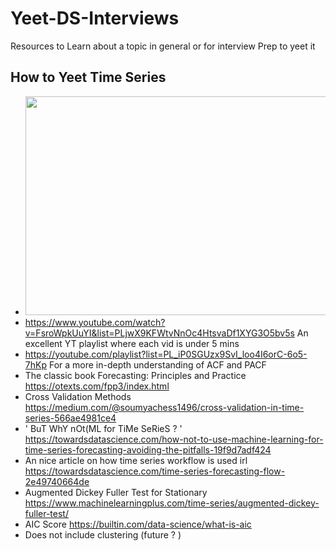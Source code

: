# Yeet-DS-Interviews
Resources to Learn about a topic in general or for interview Prep to yeet it 
## How to Yeet Time Series 
- <img src="https://github.com/Pushkaran-P/Yeet-DS-Interviews/assets/84492623/3f8ce313-f3f5-4ff7-afd3-5591866877c8" width="600" height="350">
- https://www.youtube.com/watch?v=FsroWpkUuYI&list=PLjwX9KFWtvNnOc4HtsvaDf1XYG3O5bv5s An excellent YT playlist where each vid is under 5 mins
- https://youtube.com/playlist?list=PL_iP0SGUzx9SvI_loo4I6orC-6o5-7hKp For a more in-depth understanding of ACF and PACF
- The classic book Forecasting: Principles and Practice https://otexts.com/fpp3/index.html
- Cross Validation Methods https://medium.com/@soumyachess1496/cross-validation-in-time-series-566ae4981ce4
- ' BuT WhY nOt(ML for TiMe SeRieS ? ' https://towardsdatascience.com/how-not-to-use-machine-learning-for-time-series-forecasting-avoiding-the-pitfalls-19f9d7adf424
- An nice article on how time series workflow is used irl https://towardsdatascience.com/time-series-forecasting-flow-2e49740664de
- Augmented Dickey Fuller Test for Stationary https://www.machinelearningplus.com/time-series/augmented-dickey-fuller-test/
- AIC Score https://builtin.com/data-science/what-is-aic
- Does not include clustering (future ? )
